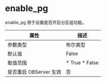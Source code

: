 enable_pg 
==============================

enable_pg 用于设置是否开启分区组功能。


|        属性        |                                                   描述                                                   |
|------------------|--------------------------------------------------------------------------------------------------------|
| 参数类型             | 布尔类型                                                                                                   |
| 默认值              | False                                                                                                  |
| 取值范围             | * True   * False    |
| 是否重启 OBServer 生效 | 否                                                                                                      |


